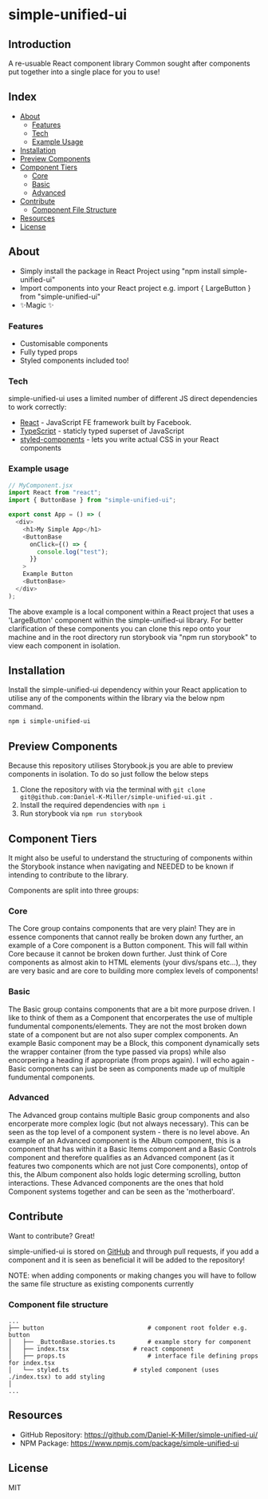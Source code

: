 # simple-unified-ui

## Introduction

A re-usuable React component library Common sought after components put together into a single place for you to use!

## Index

- [About](#about)
  - [Features](#features)
  - [Tech](#tech)
  - [Example Usage](#example-usage)
- [Installation](#installation)
- [Preview Components](#preview-components)
- [Component Tiers](#component-tiers)
  - [Core](#core)
  - [Basic](#basic)
  - [Advanced](#advanced)
- [Contribute](#contribute)
  - [Component File Structure](#component-file-structure)
- [Resources](#resources)
- [License](#license)

## About

- Simply install the package in React Project using "npm install simple-unified-ui"
- Import components into your React project e.g. import { LargeButton } from "simple-unified-ui"
- ✨Magic ✨

### Features

- Customisable components
- Fully typed props
- Styled components included too!

### Tech

simple-unified-ui uses a limited number of different JS direct dependencies to work correctly:

- [React] - JavaScript FE framework built by Facebook.
- [TypeScript] - staticly typed superset of JavaScript
- [styled-components] - lets you write actual CSS in your React components

### Example usage

```javascript
// MyComponent.jsx
import React from "react";
import { ButtonBase } from "simple-unified-ui";

export const App = () => (
  <div>
    <h1>My Simple App</h1>
    <ButtonBase
      onClick={() => {
        console.log("test");
      }}
    >
    Example Button
    <ButtonBase>
  </div>
);
```

The above example is a local component within a React project that uses a 'LargeButton' component within the simple-unified-ui library. For better clarification of these components you can clone this repo onto your machine and in the root directory run storybook via "npm run storybook" to view each component in isolation.

## Installation

Install the simple-unified-ui dependency within your React application to utilise any of the components within the library via the below npm command.

```sh
npm i simple-unified-ui
```

## Preview Components

Because this repository utilises Storybook.js you are able to preview components in isolation. To do so just follow the below steps

1. Clone the repository with via the terminal with `git clone git@github.com:Daniel-K-Miller/simple-unified-ui.git .`
2. Install the required dependencies with `npm i`
3. Run storybook via `npm run storybook`

## Component Tiers

It might also be useful to understand the structuring of components within the Storybook instance when navigating and NEEDED to be known if intending to contribute to the library.

Components are split into three groups:

### Core

The Core group contains components that are very plain! They are in essence components that cannot really be broken down any further, an example of a Core component is a Button component. This will fall within Core because it cannot be broken down further. Just think of Core components as almost akin to HTML elements (your divs/spans etc...), they are very basic and are core to building more complex levels of components!

### Basic

The Basic group contains components that are a bit more purpose driven. I like to think of them as a Component that encorperates the use of multiple fundumental components/elements. They are not the most broken down state of a component but are not also super complex components. An example Basic component may be a Block, this component dynamically sets the wrapper container (from the type passed via props) while also encorpering a heading if appropriate (from props again). I will echo again - Basic components can just be seen as components made up of multiple fundumental components.

### Advanced

The Advanced group contains multiple Basic group components and also encorperate more complex logic (but not always necessary). This can be seen as the top level of a component system - there is no level above. An example of an Advanced component is the Album component, this is a component that has within it a Basic Items component and a Basic Controls component and therefore qualifies as an Advanced component (as it features two components which are not just Core components), ontop of this, the Album component also holds logic determing scrolling, button interactions. These Advanced components are the ones that hold Component systems together and can be seen as the 'motherboard'.

## Contribute

Want to contribute? Great!

simple-unified-ui is stored on [GitHub] and through pull requests, if you add a component and it is seen as beneficial it will be added to the repository!

NOTE: when adding components or making changes you will have to follow the same file structure as existing components currently

### Component file structure

```text
...
├── button                             # component root folder e.g. button
│   ├── _ButtonBase.stories.ts         # example story for component
│   ├── index.tsx        	       # react component
│   ├── props.ts                       # interface file defining props for index.tsx
│   └── styled.ts        	       # styled component (uses ./index.tsx) to add styling
│
...
```

## Resources

- GitHub Repository: https://github.com/Daniel-K-Miller/simple-unified-ui/
- NPM Package: https://www.npmjs.com/package/simple-unified-ui

## License

MIT

[React]: https://react.dev/
[TypeScript]: https://www.typescriptlang.org/
[styled-components]: https://styled-components.com/
[GitHub]: https://github.com/Daniel-K-Miller/simple-unified-ui/
